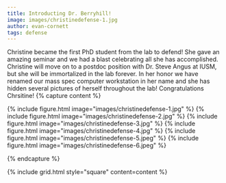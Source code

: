 ```yaml
---
title: Introducting Dr. Berryhill!
image: images/christinedefense-1.jpg
author: evan-cornett
tags: defense
---
```


Christine became the first PhD student from the lab to defend! She gave an amazing seminar and we had a blast celebrating all she has accomplished. Christine will move on to a postdoc position with Dr. Steve Angus at IUSM, but she will be immortalized in the lab forever. In her honor we have renamed our mass spec computer workstation in her name and she has hidden several pictures of herself throughout the lab! Congratulations Chrsitine!
{% capture content %}

{% include figure.html image="images/christinedefense-1.jpg" %}
{% include figure.html image="images/christinedefense-2.jpg" %}
{% include figure.html image="images/christinedefense-3.jpg" %}
{% include figure.html image="images/christinedefense-4.jpg" %}
{% include figure.html image="images/christinedefense-5.jpeg" %}
{% include figure.html image="images/christinedefense-6.jpeg" %}


{% endcapture %}

{% include grid.html style="square" content=content %}
